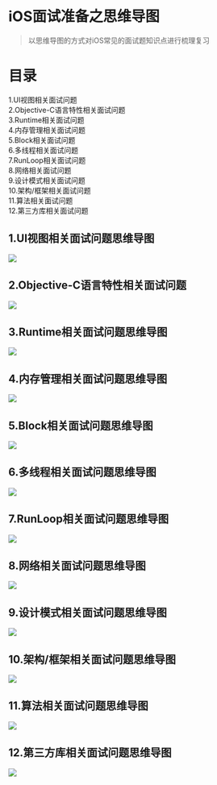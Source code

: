 # iOS面试准备之思维导图 

> 以思维导图的方式对iOS常见的面试题知识点进行梳理复习


# 目录  
1.UI视图相关面试问题  
2.Objective-C语言特性相关面试问题  
3.Runtime相关面试问题  
4.内存管理相关面试问题  
5.Block相关面试问题  
6.多线程相关面试问题  
7.RunLoop相关面试问题  
8.网络相关面试问题  
9.设计模式相关面试问题  
10.架构/框架相关面试问题  
11.算法相关面试问题   
12.第三方库相关面试问题   

## 1.UI视图相关面试问题思维导图
![](https://raw.githubusercontent.com/damonyyb/ReadyForBAT/master/01UI视图/UI视图相关.png)
## 2.Objective-C语言特性相关面试问题 
![](https://raw.githubusercontent.com/damonyyb/ReadyForBAT/master/02Runtime/Runtime.png)
## 3.Runtime相关面试问题思维导图 
![](https://raw.githubusercontent.com/damonyyb/ReadyForBAT/master/03Objective-C语言特性/Objective-C语言特性.png)
## 4.内存管理相关面试问题思维导图  
![](https://raw.githubusercontent.com/damonyyb/ReadyForBAT/master/04内存管理/内存管理.png)
## 5.Block相关面试问题思维导图 
![](https://raw.githubusercontent.com/damonyyb/ReadyForBAT/master/05Block/Block.png)
## 6.多线程相关面试问题思维导图  
![](https://raw.githubusercontent.com/damonyyb/ReadyForBAT/master/06GCD/多线程.png)
## 7.RunLoop相关面试问题思维导图
![](https://raw.githubusercontent.com/damonyyb/ReadyForBAT/master/07RunLoop/RunLoop.png)
## 8.网络相关面试问题思维导图
![](https://raw.githubusercontent.com/damonyyb/ReadyForBAT/master/08网络相关/网络相关.png)
## 9.设计模式相关面试问题思维导图
![](https://raw.githubusercontent.com/damonyyb/ReadyForBAT/master/09设计模式/设计模式.png)
## 10.架构/框架相关面试问题思维导图
![](https://raw.githubusercontent.com/damonyyb/ReadyForBAT/master/10架构:框架/架构:框架.png)
## 11.算法相关面试问题思维导图
![](https://raw.githubusercontent.com/damonyyb/ReadyForBAT/master/11算法/算法.png)
## 12.第三方库相关面试问题思维导图
![](https://raw.githubusercontent.com/damonyyb/ReadyForBAT/master/12第三方库/第三方库.png)

